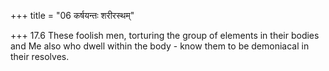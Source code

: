 +++
title = "06 कर्षयन्तः शरीरस्थम्"

+++
17.6 These foolish men, torturing the group of elements in their bodies
and Me also who dwell within the body - know them to be demoniacal in
their resolves.
